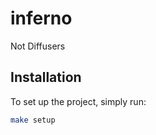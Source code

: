 # inferno

Not Diffusers

## Installation

To set up the project, simply run:

```bash
make setup
```

